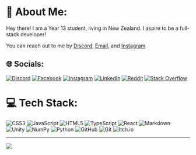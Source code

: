 # 💫 About Me:
Hey there! I am a Year 13 student, living in New Zealand. I aspire to be a full-stack developer!

You can reach out to me by [Discord](https://discord.com/users/798443559782318121), [Email](yannithedev@gmail.com), and [Instagram](https://www.instagram.com/yanxuan_weng/)


## 🌐 Socials:
[![Discord](https://img.shields.io/badge/Discord-%237289DA.svg?logo=discord&logoColor=white)](https://discord.com/users/798443559782318121) [![Facebook](https://img.shields.io/badge/Facebook-%231877F2.svg?logo=Facebook&logoColor=white)](https://facebook.com/YanxuanWeng) [![Instagram](https://img.shields.io/badge/Instagram-%23E4405F.svg?logo=Instagram&logoColor=white)](https://instagram.com/yanxuan_weng) [![LinkedIn](https://img.shields.io/badge/LinkedIn-%230077B5.svg?logo=linkedin&logoColor=white)](https://linkedin.com/in/YanxuanWeng) [![Reddit](https://img.shields.io/badge/Reddit-%23FF4500.svg?logo=Reddit&logoColor=white)](https://reddit.com/user/NOINHELL) [![Stack Overflow](https://img.shields.io/badge/-Stackoverflow-FE7A16?logo=stack-overflow&logoColor=white)](https://stackoverflow.com/users/21654848) 

# 💻 Tech Stack:
![CSS3](https://img.shields.io/badge/css3-%231572B6.svg?style=for-the-badge&logo=css3&logoColor=white) ![JavaScript](https://img.shields.io/badge/javascript-%23323330.svg?style=for-the-badge&logo=javascript&logoColor=%23F7DF1E) ![HTML5](https://img.shields.io/badge/html5-%23E34F26.svg?style=for-the-badge&logo=html5&logoColor=white) ![TypeScript](https://img.shields.io/badge/typescript-%23007ACC.svg?style=for-the-badge&logo=typescript&logoColor=white) ![React](https://img.shields.io/badge/react-%2320232a.svg?style=for-the-badge&logo=react&logoColor=%2361DAFB) ![Markdown](https://img.shields.io/badge/markdown-%23000000.svg?style=for-the-badge&logo=markdown&logoColor=white) ![Unity](https://img.shields.io/badge/unity-%23000000.svg?style=for-the-badge&logo=unity&logoColor=white) ![NumPy](https://img.shields.io/badge/numpy-%23013243.svg?style=for-the-badge&logo=numpy&logoColor=white) ![Python](https://img.shields.io/badge/python-3670A0?style=for-the-badge&logo=python&logoColor=ffdd54) ![GitHub](https://img.shields.io/badge/github-%23121011.svg?style=for-the-badge&logo=github&logoColor=white) ![Git](https://img.shields.io/badge/git-%23F05033.svg?style=for-the-badge&logo=git&logoColor=white) ![Itch.io](https://img.shields.io/badge/Itch-%23FF0B34.svg?style=for-the-badge&logo=Itch.io&logoColor=white)

---
[![](https://visitcount.itsvg.in/api?id=YanniTheDev&icon=10&color=13)](https://visitcount.itsvg.in)

